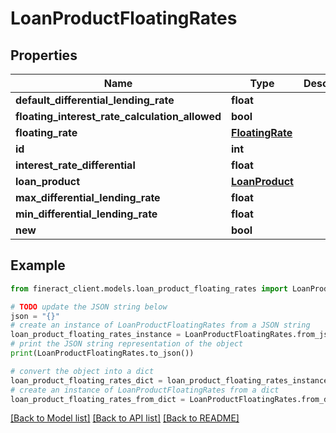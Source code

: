 # LoanProductFloatingRates


## Properties

Name | Type | Description | Notes
------------ | ------------- | ------------- | -------------
**default_differential_lending_rate** | **float** |  | [optional] 
**floating_interest_rate_calculation_allowed** | **bool** |  | [optional] 
**floating_rate** | [**FloatingRate**](FloatingRate.md) |  | [optional] 
**id** | **int** |  | [optional] 
**interest_rate_differential** | **float** |  | [optional] 
**loan_product** | [**LoanProduct**](LoanProduct.md) |  | [optional] 
**max_differential_lending_rate** | **float** |  | [optional] 
**min_differential_lending_rate** | **float** |  | [optional] 
**new** | **bool** |  | [optional] 

## Example

```python
from fineract_client.models.loan_product_floating_rates import LoanProductFloatingRates

# TODO update the JSON string below
json = "{}"
# create an instance of LoanProductFloatingRates from a JSON string
loan_product_floating_rates_instance = LoanProductFloatingRates.from_json(json)
# print the JSON string representation of the object
print(LoanProductFloatingRates.to_json())

# convert the object into a dict
loan_product_floating_rates_dict = loan_product_floating_rates_instance.to_dict()
# create an instance of LoanProductFloatingRates from a dict
loan_product_floating_rates_from_dict = LoanProductFloatingRates.from_dict(loan_product_floating_rates_dict)
```
[[Back to Model list]](../README.md#documentation-for-models) [[Back to API list]](../README.md#documentation-for-api-endpoints) [[Back to README]](../README.md)


